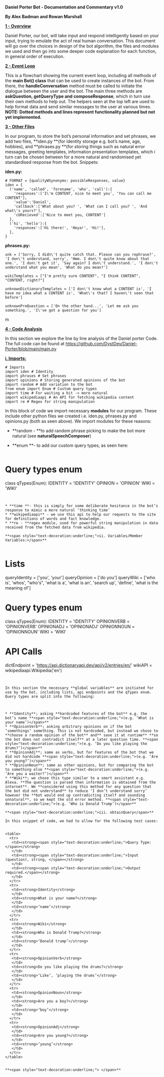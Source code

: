 
**Daniel Porter Bot - Documentation and Commentary v1.0**

**By Alex Badman and Rowan Marshall**

**<span style="text-decoration:underline;">1 - Overview</span>**

Daniel Porter, our bot, will take input and respond intelligently based on your input, trying to emulate the act of real human conversation. This document will go over the choices in design of the bot algorithm, the files and modules we used and then go into some deeper code explanation for each function, in general order of execution.

**<span style="text-decoration:underline;">2 - Event Loop</span>**

This is a flowchart showing the current event loop, including all methods of the **main Bot() class** that can be used to create instances of the bot. From there, the **handleConversation** method must be called to initiate the dialogue between the user and the bot. The main three methods are **askQuestion, getQueryType and composeResponse**, which in turn use their own methods to help out. The helpers seen at the top left are used to help format data and send similar messages to the user at various times. **NOTE: Dotted methods and lines represent functionality planned but not yet implemented.**

**<span style="text-decoration:underline;">3 - Other Files</span>**

In our program, to store the bot’s personal information and set phrases, we add two files, **iden.py **(for identity storage e.g. bot’s name, age, hobbies), and **phrases.py **(for storing things such as natural error messages, greeting templates, information presentation templates, which i turn can be chosen between for a more natural and randomised yet standardised response from the bot. Snippets:

**iden.py:**


```
# FORMAT = {qualityWSynonyms: possibleResponses, value}
iden = {
  ('name', 'called', 'forename', 'who', 'call'):{
    'responses':['I\'m CONTENT, nice to meet you', 'You can call me CONTENT'],
    'value':'Daniel',
    'callback':['What about you? ', 'What can I call you? ', 'And what\'s yours?'],
    'cbRecieved':['Nice to meet you, CONTENT']
  },
  ('hi', 'hello'):{
    'responses':['Hi there!', 'Heya!', 'Hi!'],
  },
}
```


**phrases.py:**


```
unk = ['Sorry, I didn\'t quite catch that. Please can you rephrase?', 'I don\'t understand, sorry', 'Hmm. I don\'t quite know about that one.', 'I don\'t get it', 'Say again? I don\'t understand.', 'I don\'t understand what you mean', 'What do you mean?']

wikiTemplates = ["I'm pretty sure CONTENT", "I think CONTENT", "CONTENT, right?"]

unknownDictionaryTemplates = ['I don\'t know what a CONTENT is', 'I have no idea what a CONTENT is', 'What\'s that? I haven\'t seen that before']

unknownPreQuestion = ['On the other hand...', 'Let me ask you something.', 'I\'ve got a question for you']
```


m

**<span style="text-decoration:underline;">4 - Code Analysis</span>**

In this section we explore the line by line analysis of the Daniel porter Code. The full code can be found at https://github.com/DystDev/Daniel-Porter/blob/main/main.py

**<span style="text-decoration:underline;">i. Imports:</span>**


```
# Imports
import iden # Identity
import phrases # Set phrases
import opinions # Storing generated opinions of the bot
import random # Add variation to the bot
from enum import Enum # Custom query types
import time # For waiting a bit -> more natural
import wikipediaapi # An API for fetching wikipedia content
import re # Regex for string manipulation
```


In this block of code we import necessary **modules** for our program. These include other python files we created i.e. iden.py, phrases.py and opinions.py (both as seen above). We import modules for these reasons:



* **random - **to add random phrase picking to make the bot more natural (see **naturalSpeechComposer**)
* **enum **- to add our custom query types, as seen here:

    ```
# Query types enum
class qTypes(Enum):
  IDENTITY = 'IDENTITY'
  OPINION = 'OPINION'
  WIKI = 'WIKI'
```


* **time **- this is simply for some deliberate hesitance in the bot’s response to mimic a more natural ‘thinking time’
* **wikipediaapi** - we use this api to help our requests to the site for definitions of words and fact knowledge.
* **re - **regex module, used for powerful string manipulation in data received from the fetched data from wikipedia.

**<span style="text-decoration:underline;">ii. Variables/Member Variables:</span>**


```
# Lists
queryIdentity = ['you', 'your']
queryOpinion = ['do you']
queryWiki = ['who is', 'whos', "who's", 'what is a', 'what is an', 'search up', 'define', 'what is the meaning of']

# Query types enum
class qTypes(Enum):
  IDENTITY = 'IDENTITY'
  OPINIONVERB = 'OPINIONVERB'
  OPINIONADJ = 'OPINIONADJ'
  OPINIONNOUN = 'OPINIONNOUN'
  WIKI = 'WIKI'


# API Calls
dictEndpoint = 'https://api.dictionaryapi.dev/api/v2/entries/en/'
wikiAPI = wikipediaapi.Wikipedia('en')
```


In this section the necessary **global variables** are initiated for use by the bot, including lists, api endpoints and the qTypes enum. Query types are split into the following:



* **Identity**; asking **hardcoded features of the bot** e.g. the bot’s name **<span style="text-decoration:underline;">(e.g. ‘What is your name’)</span>**
* **OpinionVerb**; asking arbitrary opinions on if the bot ‘somethings’ something. This is not hardcoded, but instead we chose to **choose a random opinion of the bot** and** save it at runtime** **so the bot does not contradict itself** at a later question time. **<span style="text-decoration:underline;">(e.g. ‘Do you like playing the drums?’)</span>**
* **OpinionAdj**; same as verbs, but for features of the bot that we did not hardcode **<span style="text-decoration:underline;">(e.g. ‘Are you young?’)</span>**
* **OpinionNoun**; same as other opinions, but for comparing the bot to something else **<span style="text-decoration:underline;">(e.g. ‘Are you a waiter?’)</span>**
* **Wiki**; we chose this type similar to a smart assistant e.g. Alexa. **The question is parsed then information is obtained from the internet**. We **considered using this method for any question that the bot did not understand** to reduce ‘I don’t understand sorry’ however the **bot would end up contradicting itself and sounding unnatural**, so we kept the old error method. **<span style="text-decoration:underline;">(e.g. ‘Who is Donald Trump’)</span>**

**<span style="text-decoration:underline;">iii. obtainQuery</span>**

In this snippet of code, we had to allow for the following test cases:


<table>
  <tr>
   <td><strong><span style="text-decoration:underline;">Query Type:</span></strong>
   </td>
   <td><strong><span style="text-decoration:underline;">Input (question), string, </span></strong>
   </td>
   <td><strong><span style="text-decoration:underline;">Output required.</span></strong>
   </td>
  </tr>
  <tr>
   <td><strong>Identity</strong>
   </td>
   <td><strong>What is your name?</strong>
   </td>
   <td><strong>‘name’</strong>
   </td>
  </tr>
  <tr>
   <td><strong>Wiki</strong>
   </td>
   <td><strong>Who is Donald Trump?</strong>
   </td>
   <td><strong>‘Donald trump’</strong>
   </td>
  </tr>
  <tr>
   <td><strong>OpinionVerb</strong>
   </td>
   <td><strong>Do you like playing the drums?</strong>
   </td>
   <td><strong>‘Like’, ‘playing the drums’</strong>
   </td>
  </tr>
  <tr>
   <td><strong>OpinionNoun</strong>
   </td>
   <td><strong>Are you a boy?</strong>
   </td>
   <td><strong>‘boy’</strong>
   </td>
  </tr>
  <tr>
   <td><strong>OpinionAdj</strong>
   </td>
   <td><strong>Are you young?</strong>
   </td>
   <td><strong>‘young’</strong>
   </td>
  </tr>
</table>


**<span style="text-decoration:underline;"> </span>**